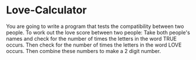 # Love-Calculator
You are going to write a program that tests the compatibility between two people.
To work out the love score between two people: Take both people's names and check for the number of times the letters in the word TRUE occurs. 
Then check for the number of times the letters in the word LOVE occurs.  Then combine these numbers to make a 2 digit number.
